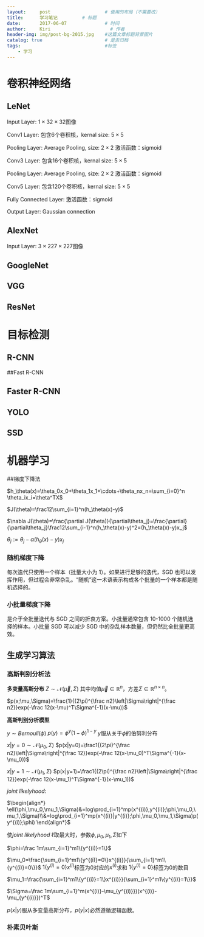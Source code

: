 ```yaml
---
layout:     post                    # 使用的布局（不需要改）
title:      学习笔记         # 标题 
date:       2017-06-07              # 时间
author:     Kiri                      # 作者
header-img: img/post-bg-2015.jpg    #这篇文章标题背景图片
catalog: true                       # 是否归档
tags:                               #标签
    - 学习
---
```


# 卷积神经网络

## LeNet

Input Layer: $1\times32\times32$图像

Conv1 Layer: 包含6个卷积核，kernal size: $5\times5$

Pooling Layer: Average Pooling, size: $2\times2$	激活函数：sigmoid

Conv3 Layer: 包含16个卷积核，kernal size: $5\times5$

Pooling Layer: Average Pooling,  size: $2\times2​$	激活函数：sigmoid

Conv5 Layer: 包含120个卷积核，kernal size: $5\times 5$

Fully Connected Layer: 激活函数：sigmoid

Output Layer: Gaussian connection





## AlexNet

Input Layer: $3\times 227\times227$图像



## GoogleNet

## VGG

## ResNet

# 目标检测

## R-CNN

##Fast R-CNN

## Faster R-CNN

## YOLO

## SSD

# 机器学习

##梯度下降法

$h_\theta(x)=\theta_0x_0+\theta_1x_1+\cdots+\theta_nx_n=\sum_{i=0}^n \theta_ix_i=\theta^TX$

$J(\theta)=\frac12\sum_{i=1}^n(h_\theta(x)-y)$

$\nabla J(\theta)=\frac{\partial J(\theta)}{\partial\theta_j}=\frac{\partial}{\partial\theta_j}\frac12\sum_{i-1}^n(h_\theta(x)-y)^2=(h_\theta(x)-y)x_j$

$\theta_j:=\theta_j-\alpha(h_\theta(x)-y)x_j$

### 随机梯度下降

每次迭代只使用一个样本（批量大小为 1）。如果进行足够的迭代，SGD 也可以发挥作用，但过程会非常杂乱。“随机”这一术语表示构成各个批量的一个样本都是随机选择的。

### 小批量梯度下降

是介于全批量迭代与 SGD 之间的折衷方案。小批量通常包含 10-1000 个随机选择的样本。小批量 SGD 可以减少 SGD 中的杂乱样本数量，但仍然比全批量更高效。

## 生成学习算法

### 高斯判别分析法

**多变量高斯分布** $Z\sim \mathcal N(\vec{\mu},\Sigma)$ 其中均值$\vec{\mu}\in \mathbb{R}^n$，方差$\Sigma \in \mathbb{R}^{n \times n}$。

$p(x;\mu,\Sigma)=\frac{1}{(2\pi)^{\frac n2}\left|\Sigma\right|^{\frac n2}}exp(-\frac 12(x-\mu)^T\Sigma^{-1}(x-\mu))$

**高斯判别分析模型**

$y \sim Bernouli(\phi)$			$p(y)=\phi^y(1-\phi)^{1-y}$		$y$服从关于$\phi$的伯努利分布

$x|y=0 \sim \mathcal N(\mu_0,\Sigma)$		$p(x|y=0)=\frac1{(2\pi)^{\frac n2}\left|\Sigma\right|^{\frac 12}}exp(-\frac 12(x-\mu_0)^T\Sigma^{-1}(x-\mu_0))$

$x|y=1 \sim \mathcal N(\mu_1,\Sigma)$		$p(x|y=1)=\frac1{(2\pi)^{\frac n2}\left|\Sigma\right|^{\frac 12}}exp(-\frac 12(x-\mu_1)^T\Sigma^{-1}(x-\mu_1))$

$joint \ likelyhood$:

$\begin{align*} \ell(\phi,\mu_0,\mu_1,\Sigma)&=log\prod_{i=1}^mp(x^{(i)},y^{(i)};\phi,\mu_0,\mu_1,\Sigma)\\&=log\prod_{i=1}^mp(x^{(i)}|y^{(i)};\phi,\mu_0,\mu_1,\Sigma)p(y^{(i)};\phi) \end{align*}$

使$joint\ likelyhood$ $\ell$取最大时，参数$\phi,\mu_0,\mu_1,\Sigma$如下

$\phi=\frac 1m\sum_{i=1}^m1\{y^{(i)}=1\}$

$\mu_0=\frac{\sum_{i=1}^m1\{y^{(i)}=0\}x^{(i)}}{\sum_{i=1}^m1\{y^{(i)}=0\}}$		$1\{y^{(i)}=0\}x^{(i)}$标签为0对应的$x^{(i)}$求和	$1\{y^{(i)}=0\}$标签为0的数目

$\mu_1=\frac{\sum_{i=1}^m1\{y^{(i)}=1\}x^{(i)}}{\sum_{i=1}^m1\{y^{(i)}=1\}}$

$\Sigma=\frac 1m\sum_{i=1}^m(x^{(i)}-\mu_{y^{(i)}})(x^{(i)}-\mu_{y^{(i)}})^T$

$p(x|y)$服从多变量高斯分布，$p(y|x)$必然遵循逻辑函数。

### 朴素贝叶斯









